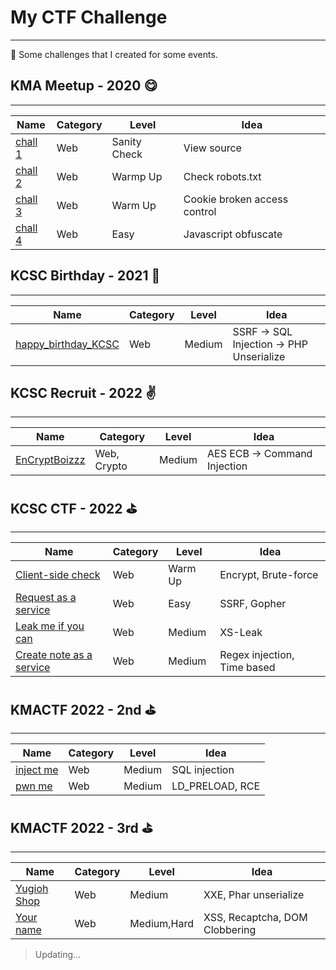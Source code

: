 # **My CTF Challenge**
<hr />

:checkered_flag: Some challenges that I created for some events.  
  
## **KMA Meetup - 2020 :yum:**
<hr />

Name | Category | Level | Idea
--- | --- | --- | --- |
[chall 1](https://github.com/nhienit2010/My-CTF-Challenge/tree/main/Meetup%202020/chall1) | Web | Sanity Check | View source
[chall 2](https://github.com/nhienit2010/My-CTF-Challenge/tree/main/Meetup%202020/chall2) | Web | Warmp Up | Check robots.txt 
[chall 3](https://github.com/nhienit2010/My-CTF-Challenge/tree/main/Meetup%202020/chall3) | Web | Warm Up | Cookie broken access control
[chall 4](https://github.com/nhienit2010/My-CTF-Challenge/tree/main/Meetup%202020/chall4) | Web | Easy | Javascript obfuscate  

## **KCSC Birthday - 2021 :birthday:**
<hr />

Name | Category | Level | Idea
--- | --- | --- | --- |
[happy_birthday_KCSC](https://github.com/nhienit2010/My-CTF-Challenge/tree/main/KCSC%20Birthday%202021/happy_birthday_KCSC) | Web | Medium | SSRF -> SQL Injection -> PHP Unserialize  

## **KCSC Recruit - 2022 :v:**
<hr />

Name | Category | Level | Idea
--- | --- | --- | --- |
[EnCryptBoizzz](https://github.com/nhienit2010/My-CTF-Challenge/tree/main/KCSC%20Recruit/EnCryptBoizzz) | Web, Crypto | Medium | AES ECB -> Command Injection

## **KCSC CTF - 2022 :golf:**
<hr />

Name | Category | Level | Idea
--- | --- | --- | --- |
[Client-side check](https://github.com/nhienit2010/My-CTF-Challenge/tree/main/KCSC-CTF-2022/Client-side%20check) | Web | Warm Up | Encrypt, Brute-force
[Request as a service](https://github.com/nhienit2010/My-CTF-Challenge/tree/main/KCSC-CTF-2022/Request%20as%20a%20service) | Web | Easy | SSRF, Gopher 
[Leak me if you can](https://github.com/nhienit2010/My-CTF-Challenge/tree/main/KCSC-CTF-2022/Leak%20me%20if%20you%20can/chall) | Web | Medium | XS-Leak
[Create note as a service](https://github.com/nhienit2010/My-CTF-Challenge/tree/main/KCSC-CTF-2022/Create%20note%20as%20a%20service/chall) | Web | Medium | Regex injection, Time based  
  
## **KMACTF 2022 - 2nd :golf:**
<hr />

Name | Category | Level | Idea
--- | --- | --- | --- |
[inject me](https://github.com/nhienit2010/My-CTF-Challenge/tree/main/KMACTF%202022%20-%202nd/inject%20me) | Web | Medium | SQL injection
[pwn me](https://github.com/nhienit2010/My-CTF-Challenge/tree/main/KMACTF%202022%20-%202nd/pwn%20me) | Web | Medium | LD_PRELOAD, RCE    
  

## **KMACTF 2022 - 3rd :golf:**
<hr />

Name | Category | Level | Idea
--- | --- | --- | --- |
[Yugioh Shop](https://github.com/nhienit2010/My-CTF-Challenge/tree/main/KMACTF%202022%20-%203rd/Yugioh%20Shop) | Web | Medium | XXE, Phar unserialize
[Your name](https://github.com/nhienit2010/My-CTF-Challenge/tree/main/KMACTF%202022%20-%203rd/Yugioh%20Shop) | Web | Medium,Hard | XSS, Recaptcha, DOM Clobbering
  
    
> Updating...
